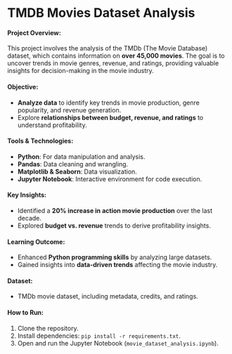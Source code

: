 # **TMDB Movies Dataset Analysis**

#### **Project Overview:**
This project involves the analysis of the TMDb (The Movie Database) dataset, which contains information on **over 45,000 movies**. The goal is to uncover trends in movie genres, revenue, and ratings, providing valuable insights for decision-making in the movie industry.

#### **Objective:**
- **Analyze data** to identify key trends in movie production, genre popularity, and revenue generation.
- Explore **relationships between budget, revenue, and ratings** to understand profitability.

#### **Tools & Technologies:**
- **Python**: For data manipulation and analysis.
- **Pandas**: Data cleaning and wrangling.
- **Matplotlib & Seaborn**: Data visualization.
- **Jupyter Notebook**: Interactive environment for code execution.

#### **Key Insights:**
- Identified a **20% increase in action movie production** over the last decade.
- Explored **budget vs. revenue** trends to derive profitability insights.

#### **Learning Outcome:**
- Enhanced **Python programming skills** by analyzing large datasets.
- Gained insights into **data-driven trends** affecting the movie industry.

#### **Dataset:**
- TMDb movie dataset, including metadata, credits, and ratings.

#### **How to Run:**
1. Clone the repository.
2. Install dependencies: `pip install -r requirements.txt`.
3. Open and run the Jupyter Notebook (`movie_dataset_analysis.ipynb`).
